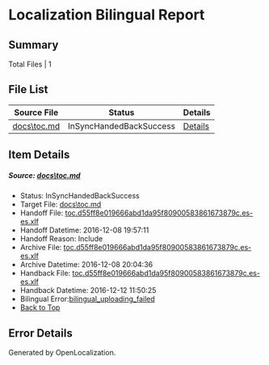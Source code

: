 # <a name='report-top'></a> Localization Bilingual Report

## Summary
 Total Files | 1

## File List
 Source File | Status | Details 
 ----------- | ------ | ------- 
 [docs\toc.md](https://github.com/dotnet/docs/blob/61844748621d9536134e3efcb4ac866c3e7bdc45/docs/toc.md) | InSyncHandedBackSuccess | [Details](#9f52e51f707d991c8210e46f178a09a9c6881c123388)

## Item Details
##### <a name='9f52e51f707d991c8210e46f178a09a9c6881c123388'></a> Source: [docs\toc.md](https://github.com/dotnet/docs/blob/61844748621d9536134e3efcb4ac866c3e7bdc45/docs/toc.md)
* Status: InSyncHandedBackSuccess
* Target File: [docs\toc.md](https://github.com/dotnet/docs.es-es/blob/e68f54fb03e93ec7bd3694e931e41a0b38b7986d/docs/toc.md)
* Handoff File: [toc.d55ff8e019666abd1da95f80900583861673879c.es-es.xlf](https://github.com/dotnet/docs.handoff/blob/f0cf281951d89ed6d9b4ecc7cbf41854753916e5/ol-handoff/dotnet/docs.es-es/master/ht-p1/toc.d55ff8e019666abd1da95f80900583861673879c.es-es.xlf)
* Handoff Datetime: 2016-12-08 19:57:11
* Handoff Reason: Include
* Archive File: [toc.d55ff8e019666abd1da95f80900583861673879c.es-es.xlf](https://github.com/dotnet/docs.handoff/blob/9f63a0806fffa404f1f9e32dee04b5933348c685/ol-archive/dotnet/docs.es-es/master/ht-p1/toc.d55ff8e019666abd1da95f80900583861673879c.es-es.xlf)
* Archive Datetime: 2016-12-08 20:04:36
* Handback File: [toc.d55ff8e019666abd1da95f80900583861673879c.es-es.xlf](https://github.com/dotnet/docs.handback/blob/f4b9dda8f4c52853b1bbb3c5ebbbbb34ce60c281/ol-handback/dotnet/docs.es-es/master/ht-p1/toc.d55ff8e019666abd1da95f80900583861673879c.es-es.xlf)
* Handback Datetime: 2016-12-12 11:50:25
* Bilingual Error:[bilingual_uploading_failed](#9f52e51f707d991c8210e46f178a09a9c6881c123388bilingual_uploading_failed)
* [Back to Top](#report-top)


## Error Details

Generated by OpenLocalization.
